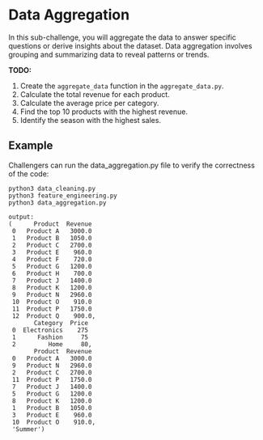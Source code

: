 # Data Aggregation

In this sub-challenge, you will aggregate the data to answer specific questions or derive insights about the dataset. Data aggregation involves grouping and summarizing data to reveal patterns or trends.

**TODO:**

1.  Create the `aggregate_data` function in the `aggregate_data.py`.
2.  Calculate the total revenue for each product.
3.  Calculate the average price per category.
4.  Find the top 10 products with the highest revenue.
5.  Identify the season with the highest sales.

## Example

Challengers can run the data_aggregation.py file to verify the correctness of the code:

```
python3 data_cleaning.py
python3 feature_engineering.py
python3 data_aggregation.py

output:
(      Product  Revenue
 0   Product A   3000.0
 1   Product B   1050.0
 2   Product C   2700.0
 3   Product E    960.0
 4   Product F    720.0
 5   Product G   1200.0
 6   Product H    700.0
 7   Product J   1400.0
 8   Product K   1200.0
 9   Product N   2960.0
 10  Product O    910.0
 11  Product P   1750.0
 12  Product Q    900.0,
       Category  Price
 0  Electronics    275
 1      Fashion     75
 2         Home     80,
       Product  Revenue
 0   Product A   3000.0
 9   Product N   2960.0
 2   Product C   2700.0
 11  Product P   1750.0
 7   Product J   1400.0
 5   Product G   1200.0
 8   Product K   1200.0
 1   Product B   1050.0
 3   Product E    960.0
 10  Product O    910.0,
 'Summer')
```
